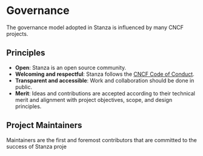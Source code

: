 # Governance

The governance model adopted in Stanza is influenced by many CNCF projects.

## Principles

- **Open**: Stanza is an open source community.
- **Welcoming and respectful**: Stanza follows the [CNCF Code of Conduct](https://github.com/cncf/foundation/blob/master/code-of-conduct.md).
- **Transparent and accessible**: Work and collaboration should be done in public.
- **Merit**: Ideas and contributions are accepted according to their technical merit and alignment with project objectives, scope, and design principles.

## Project Maintainers

Maintainers are the first and foremost contributors that are committed to the success of Stanza proje